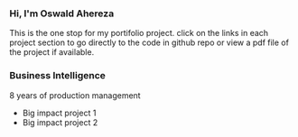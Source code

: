 
### Hi, I'm Oswald Ahereza
This is the one stop for my portifolio project. click on the links in each project section to go directly to the code in github repo or view a pdf file
of the project if available.

### Business Intelligence
8 years of production management
- Big impact project 1
- Big impact project 2
